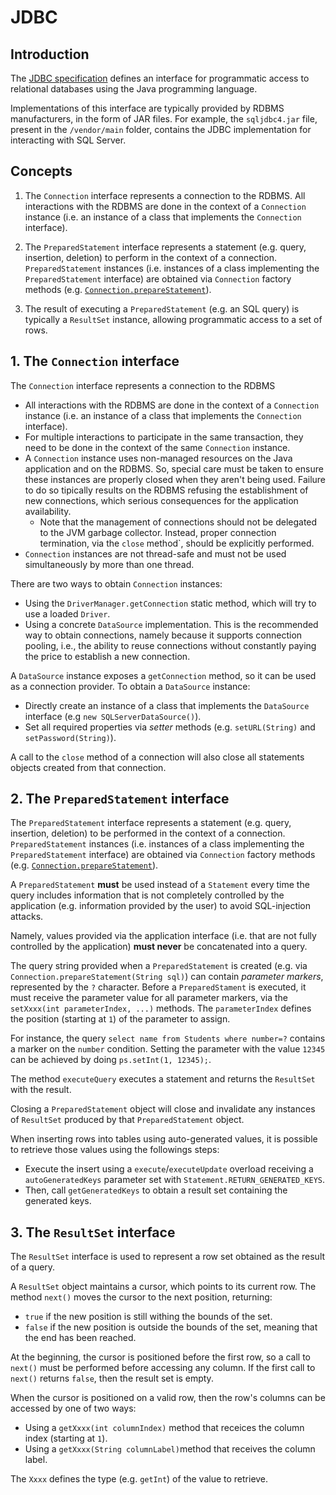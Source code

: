 # JDBC

## Introduction

The [JDBC specification](https://download.oracle.com/otndocs/jcp/jdbc-4_2-mrel2-eval-spec/index.html) defines an 
interface for programmatic access to relational databases using the Java programming language.

Implementations of this interface are typically provided by RDBMS manufacturers, in the form of JAR files.
For example, the `sqljdbc4.jar` file, present in the `/vendor/main` folder, contains the JDBC implementation for interacting with SQL Server.

## Concepts

1. The `Connection` interface represents a connection to the RDBMS. 
All interactions with the RDBMS are done in the context of a `Connection` instance (i.e. an instance of a class that implements the `Connection` interface).

1. The `PreparedStatement` interface represents a statement (e.g. query, insertion, deletion) to perform in the context of a connection. 
`PreparedStatement` instances (i.e. instances of a class implementing the `PreparedStatement` interface) are obtained via `Connection` factory methods (e.g. [`Connection.prepareStatement`](https://docs.oracle.com/javase/7/docs/api/java/sql/Connection.html#prepareStatement(java.lang.String))).

1. The result of executing a `PreparedStatement` (e.g. an SQL query) is typically a `ResultSet` instance, allowing programmatic access to a set of rows. 


## 1. The `Connection` interface

The `Connection` interface represents a connection to the RDBMS
* All interactions with the RDBMS are done in the context of a `Connection` instance (i.e. an instance of a class that implements the `Connection` interface).
* For multiple interactions to participate in the same transaction, they need to be done in the context of the same `Connection` instance.
* A `Connection` instance uses non-managed resources on the Java application and on the RDBMS. 
So, special care must be taken to ensure these instances are properly closed when they aren't being used. 
Failure to do so tipically results on the RDBMS refusing the establishment of new connections, which serious consequences for the application availability.
  * Note that the management of connections should not be delegated to the JVM garbage collector. Instead, proper connection termination, via the `close` method`, should be explicitly performed.
* `Connection` instances are not thread-safe and must not be used simultaneously by more than one thread.

There are two ways to obtain `Connection` instances:
  * Using the `DriverManager.getConnection` static method, which will try to use a loaded `Driver`.
  * Using a concrete `DataSource` implementation. 
  This is the recommended way to obtain connections, namely because it supports connection pooling, i.e., the ability to reuse connections without constantly paying the price to establish a new connection.

A `DataSource` instance exposes a `getConnection` method, so it can be used as a connection provider.
To obtain a `DataSource` instance:
* Directly create an instance of a class that implements the `DataSource` interface (e.g `new SQLServerDataSource()`).
* Set all required properties via _setter_  methods (e.g. `setURL(String)` and `setPassword(String)`).

A call to the `close` method of a connection will also close all statements objects created from that connection.

## 2. The `PreparedStatement` interface

The `PreparedStatement` interface represents a statement (e.g. query, insertion, deletion) to be performed in the context of a connection. 
`PreparedStatement` instances (i.e. instances of a class implementing the `PreparedStatement` interface) are obtained via `Connection` factory methods (e.g. [`Connection.prepareStatement`](https://docs.oracle.com/javase/7/docs/api/java/sql/Connection.html#prepareStatement(java.lang.String))).

A `PreparedStatement` **must** be used instead of a `Statement` every time the query includes information that is not completely controlled by the application (e.g. information provided by the user) to avoid SQL-injection attacks.

Namely, values provided via the application interface (i.e. that are not fully controlled by the application) **must never** be concatenated into a query.

The query string provided when a `PreparedStatement` is created (e.g. via `Connection.prepareStatement(String sql)`) can contain _parameter markers_, represented by the `?` character.
Before a `PreparedStament` is executed, it must receive the parameter value for all parameter markers, via the `setXxxx(int parameterIndex, ...)` methods.
The `parameterIndex` defines the position (starting at `1`) of the parameter to assign. 

For instance, the query `select name from Students where number=?` contains a marker on the `number` condition.
Setting the parameter with the value `12345` can be achieved by doing `ps.setInt(1, 12345);`.

The method `executeQuery` executes a statement and returns the `ResultSet` with the result.

Closing a `PreparedStatement` object will close and invalidate any instances of `ResultSet` produced by that `PreparedStatement` object.

When inserting rows into tables using auto-generated values, it is possible to retrieve those values using the followings steps:

* Execute the insert using a `execute`/`executeUpdate` overload receiving a `autoGeneratedKeys` parameter set with `Statement.RETURN_GENERATED_KEYS`.
* Then, call `getGeneratedKeys` to obtain a result set containing the generated keys.

## 3. The `ResultSet` interface

The `ResultSet` interface is used to represent a row set obtained as the result of a query.

A `ResultSet` object maintains a cursor, which points to its current row.
The method `next()` moves the cursor to the next position, returning:
* `true` if the new position is still withing the bounds of the set.
* `false` if the new position is outside the bounds of the set, meaning that the end has been reached.

At the beginning, the cursor is positioned before the first row, so a call to `next()` must be performed before accessing any column.
If the first call to `next()` returns `false`, then the result set is empty.

When the cursor is positioned on a valid row, then the row's columns can be accessed by one of two ways:
* Using a `getXxxx(int columnIndex)` method that receices the column index (starting at `1`).
* Using a `getXxxx(String columnLabel)`method that receives the column label.

The `Xxxx` defines the type (e.g. `getInt`) of the value to retrieve.